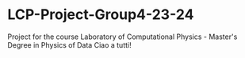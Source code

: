 # LCP-Project-Group4-23-24
Project for the course Laboratory of Computational Physics - Master's Degree in Physics of Data
Ciao a tutti!
